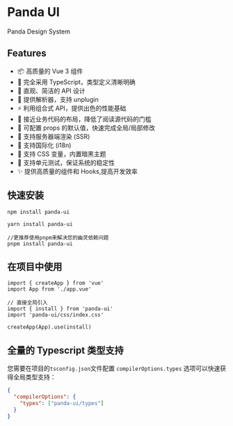 # Panda UI

Panda Design System

## Features

- 📦 高质量的 Vue 3 组件
- 🔨 完全采用 TypeScript，类型定义清晰明确
- 📐 直观、简洁的 API 设计
- 🛫 提供解析器，支持 unplugin
- ⚡ 利用组合式 API，提供出色的性能基础
- 👀 接近业务代码的布局，降低了阅读源代码的门槛
- 🔧 可配置 props 的默认值，快速完成全局/局部修改
- 🚤 支持服务器端渲染 (SSR)
- 🚩 支持国际化 (i18n)
- 🎨 支持 CSS 变量，内置暗黑主题
- 💪 支持单元测试，保证系统的稳定性
- ✨ 提供高质量的组件和 Hooks,提高开发效率

## 快速安装

```shell
npm install panda-ui

yarn install panda-ui

//更推荐使用pnpm来解决您的幽灵依赖问题
pnpm install panda-ui

```

## 在项目中使用

```vue
import { createApp } from 'vue'
import App from './app.vue'

// 直接全局引入
import { install } from 'panda-ui'
import 'panda-ui/css/index.css'

createApp(App).use(install)
```

## 全量的 Typescript 类型支持

您需要在项目的`tsconfig.json`文件配置 `compilerOptions.types` 选项可以快速获得全局类型支持：

```json
{
  "compilerOptions": {
    "types": ["panda-ui/types"]
  }
}
```
